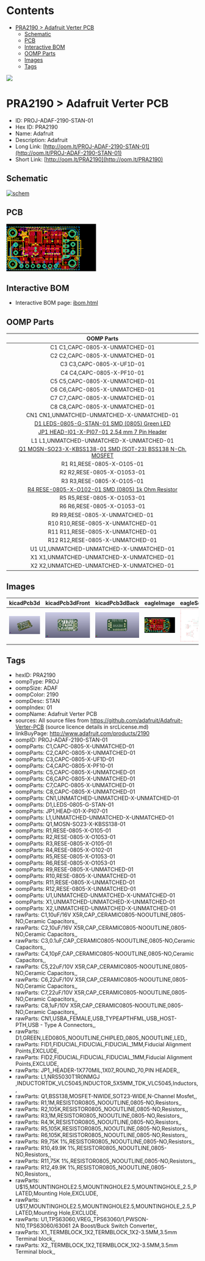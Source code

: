 



Contents
========

* [PRA2190 > Adafruit Verter PCB](#pra2190--adafruit-verter-pcb)
	* [Schematic](#schematic)
	* [PCB](#pcb)
	* [Interactive BOM](#interactive-bom)
	* [OOMP Parts](#oomp-parts)
	* [Images](#images)
	* [Tags](#tags)
  
![][im]
# PRA2190 > Adafruit Verter PCB

- ID: PROJ-ADAF-2190-STAN-01
- Hex ID: PRA2190
- Name: Adafruit
- Description: Adafruit
- Long Link: [http://oom.lt/PROJ-ADAF-2190-STAN-01](http://oom.lt/PROJ-ADAF-2190-STAN-01)
- Short Link: [http://oom.lt/PRA2190](http://oom.lt/PRA2190)

## Schematic
  
[![schem](eagleSchemImage.png)](eagleSchemImage.png)
## PCB
  
[![pcb](eagleImage.png)](eagleImage.png)
## Interactive BOM

- Interactive BOM page: [ibom.html](https://htmlpreview.github.io/?https://github.com/oomlout/oomlout_OOMP_projects/blob/main/PROJ-ADAF-2190-STAN-01/kicad/bom/ibom.html)

## OOMP Parts
  

|OOMP Parts|
| :---: |
|C1 C1,CAPC-0805-X-UNMATCHED-01|
|C2 C2,CAPC-0805-X-UNMATCHED-01|
|C3 C3,CAPC-0805-X-UF1D-01|
|C4 C4,CAPC-0805-X-PF10-01|
|C5 C5,CAPC-0805-X-UNMATCHED-01|
|C6 C6,CAPC-0805-X-UNMATCHED-01|
|C7 C7,CAPC-0805-X-UNMATCHED-01|
|C8 C8,CAPC-0805-X-UNMATCHED-01|
|CN1 CN1,UNMATCHED-UNMATCHED-X-UNMATCHED-01|
|[D1 LEDS-0805-G-STAN-01 SMD (0805) Green LED](https://github.com/oomlout/oomlout_OOMP_parts/tree/main/LEDS-0805-G-STAN-01/)|
|[JP1 HEAD-I01-X-PI07-01 2.54 mm 7 Pin Header](https://github.com/oomlout/oomlout_OOMP_parts/tree/main/HEAD-I01-X-PI07-01/)|
|L1 L1,UNMATCHED-UNMATCHED-X-UNMATCHED-01|
|[Q1 MOSN-SO23-X-KBSS138-01 SMD (SOT-23) BSS138 N-Ch. MOSFET](https://github.com/oomlout/oomlout_OOMP_parts/tree/main/MOSN-SO23-X-KBSS138-01/)|
|R1 R1,RESE-0805-X-O105-01|
|R2 R2,RESE-0805-X-O1053-01|
|R3 R3,RESE-0805-X-O105-01|
|[R4 RESE-0805-X-O102-01 SMD (0805) 1k Ohm Resistor](https://github.com/oomlout/oomlout_OOMP_parts/tree/main/RESE-0805-X-O102-01/)|
|R5 R5,RESE-0805-X-O1053-01|
|R6 R6,RESE-0805-X-O1053-01|
|R9 R9,RESE-0805-X-UNMATCHED-01|
|R10 R10,RESE-0805-X-UNMATCHED-01|
|R11 R11,RESE-0805-X-UNMATCHED-01|
|R12 R12,RESE-0805-X-UNMATCHED-01|
|U1 U1,UNMATCHED-UNMATCHED-X-UNMATCHED-01|
|X1 X1,UNMATCHED-UNMATCHED-X-UNMATCHED-01|
|X2 X2,UNMATCHED-UNMATCHED-X-UNMATCHED-01|

## Images
  
  

|kicadPcb3d|kicadPcb3dFront|kicadPcb3dBack|eagleImage|eagleSchemImage|
| :---: | :---: | :---: | :---: | :---: |
|[![kicadPcb3d](kicadPcb3d_140.png)](kicadPcb3d.png)|[![kicadPcb3dFront](kicadPcb3dFront_140.png)](kicadPcb3dFront.png)|[![kicadPcb3dBack](kicadPcb3dBack_140.png)](kicadPcb3dBack.png)|[![eagleImage](eagleImage_140.png)](eagleImage.png)|[![eagleSchemImage](eagleSchemImage_140.png)](eagleSchemImage.png)|

## Tags

- hexID: PRA2190
- oompType: PROJ
- oompSize: ADAF
- oompColor: 2190
- oompDesc: STAN
- oompIndex: 01
- oompName: Adafruit Verter PCB
- sources: All source files from https://github.com/adafruit/Adafruit-Verter-PCB (source licence details in srcLicense.md)
- linkBuyPage: http://www.adafruit.com/products/2190
- oompID: PROJ-ADAF-2190-STAN-01
- oompParts: C1,CAPC-0805-X-UNMATCHED-01
- oompParts: C2,CAPC-0805-X-UNMATCHED-01
- oompParts: C3,CAPC-0805-X-UF1D-01
- oompParts: C4,CAPC-0805-X-PF10-01
- oompParts: C5,CAPC-0805-X-UNMATCHED-01
- oompParts: C6,CAPC-0805-X-UNMATCHED-01
- oompParts: C7,CAPC-0805-X-UNMATCHED-01
- oompParts: C8,CAPC-0805-X-UNMATCHED-01
- oompParts: CN1,UNMATCHED-UNMATCHED-X-UNMATCHED-01
- oompParts: D1,LEDS-0805-G-STAN-01
- oompParts: JP1,HEAD-I01-X-PI07-01
- oompParts: L1,UNMATCHED-UNMATCHED-X-UNMATCHED-01
- oompParts: Q1,MOSN-SO23-X-KBSS138-01
- oompParts: R1,RESE-0805-X-O105-01
- oompParts: R2,RESE-0805-X-O1053-01
- oompParts: R3,RESE-0805-X-O105-01
- oompParts: R4,RESE-0805-X-O102-01
- oompParts: R5,RESE-0805-X-O1053-01
- oompParts: R6,RESE-0805-X-O1053-01
- oompParts: R9,RESE-0805-X-UNMATCHED-01
- oompParts: R10,RESE-0805-X-UNMATCHED-01
- oompParts: R11,RESE-0805-X-UNMATCHED-01
- oompParts: R12,RESE-0805-X-UNMATCHED-01
- oompParts: U1,UNMATCHED-UNMATCHED-X-UNMATCHED-01
- oompParts: X1,UNMATCHED-UNMATCHED-X-UNMATCHED-01
- oompParts: X2,UNMATCHED-UNMATCHED-X-UNMATCHED-01
- rawParts: C1,10uF/16V X5R,CAP_CERAMIC0805-NOOUTLINE,0805-NO,Ceramic Capacitors,,
- rawParts: C2,10uF/16V X5R,CAP_CERAMIC0805-NOOUTLINE,0805-NO,Ceramic Capacitors,,
- rawParts: C3,0.1uF,CAP_CERAMIC0805-NOOUTLINE,0805-NO,Ceramic Capacitors,,
- rawParts: C4,10pF,CAP_CERAMIC0805-NOOUTLINE,0805-NO,Ceramic Capacitors,,
- rawParts: C5,22uF/10V X5R,CAP_CERAMIC0805-NOOUTLINE,0805-NO,Ceramic Capacitors,,
- rawParts: C6,22uF/10V X5R,CAP_CERAMIC0805-NOOUTLINE,0805-NO,Ceramic Capacitors,,
- rawParts: C7,22uF/10V X5R,CAP_CERAMIC0805-NOOUTLINE,0805-NO,Ceramic Capacitors,,
- rawParts: C8,1uF/10V X5R,CAP_CERAMIC0805-NOOUTLINE,0805-NO,Ceramic Capacitors,,
- rawParts: CN1,USBA_FEMALE,USB_TYPEAPTHFML,USB_HOST-PTH,USB - Type A Connectors,,
- rawParts: D1,GREEN,LED0805_NOOUTLINE,CHIPLED_0805_NOOUTLINE,LED,,
- rawParts: FID1,FIDUCIAL,FIDUCIAL,FIDUCIAL_1MM,Fiducial Alignment Points,EXCLUDE,
- rawParts: FID2,FIDUCIAL,FIDUCIAL,FIDUCIAL_1MM,Fiducial Alignment Points,EXCLUDE,
- rawParts: JP1,,HEADER-1X770MIL,1X07_ROUND_70,PIN HEADER,,
- rawParts: L1,NRS5030T1R0NMGJ ,INDUCTORTDK_VLC5045,INDUCTOR_5X5MM_TDK_VLC5045,Inductors,,
- rawParts: Q1,BSS138,MOSFET-NWIDE,SOT23-WIDE,N-Channel Mosfet,,
- rawParts: R1,1M,RESISTOR0805_NOOUTLINE,0805-NO,Resistors,,
- rawParts: R2,105K,RESISTOR0805_NOOUTLINE,0805-NO,Resistors,,
- rawParts: R3,1M,RESISTOR0805_NOOUTLINE,0805-NO,Resistors,,
- rawParts: R4,1K,RESISTOR0805_NOOUTLINE,0805-NO,Resistors,,
- rawParts: R5,105K,RESISTOR0805_NOOUTLINE,0805-NO,Resistors,,
- rawParts: R6,105K,RESISTOR0805_NOOUTLINE,0805-NO,Resistors,,
- rawParts: R9,75K 1%,RESISTOR0805_NOOUTLINE,0805-NO,Resistors,,
- rawParts: R10,49.9K 1%,RESISTOR0805_NOOUTLINE,0805-NO,Resistors,,
- rawParts: R11,75K 1%,RESISTOR0805_NOOUTLINE,0805-NO,Resistors,,
- rawParts: R12,49.9K 1%,RESISTOR0805_NOOUTLINE,0805-NO,Resistors,,
- rawParts: U$15,MOUNTINGHOLE2.5,MOUNTINGHOLE2.5,MOUNTINGHOLE_2.5_PLATED,Mounting Hole,EXCLUDE,
- rawParts: U$17,MOUNTINGHOLE2.5,MOUNTINGHOLE2.5,MOUNTINGHOLE_2.5_PLATED,Mounting Hole,EXCLUDE,
- rawParts: U1,TPS63060,VREG_TPS63060/1,PWSON-N10,TPS63060/63061 2A Boost/Buck Switch Converter,,
- rawParts: X1,,TERMBLOCK_1X2,TERMBLOCK_1X2-3.5MM,3.5mm Terminal block,,
- rawParts: X2,,TERMBLOCK_1X2,TERMBLOCK_1X2-3.5MM,3.5mm Terminal block,,



[im]: kicadPcb3d_450.png

